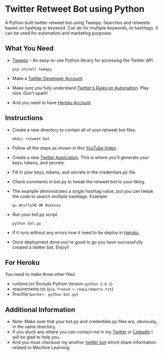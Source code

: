 
# Twitter Retweet Bot using Python

A Python built twitter retweet bot using Tweepy. Searches and retweets based on hashtag or keyword. Can do for multiple keywords, or hashtags. It can be used for automation and marketing purposes.

## What You Need 

-   [Tweepy](http://www.tweepy.org/)  - An easy-to-use Python library for accessing the Twitter API.

    `pip install tweepy`
-	Make a [Twitter Developer Account](https://developer.twitter.com/en).
-   Make sure you fully understand  [Twitter's Rules on Automation](https://support.twitter.com/articles/76915). Play nice. Don't spam!
- And you need to have [Heroku Account](https://dashboard.heroku.com/).

## Instructions

-   Create a new directory to contain all of your retweet bot files.

	`mkdir retweet-bot`
- Follow all the steps as shown in this [YouTube Video](https://youtu.be/lJdH9WWkd24)

-   Create a new  [Twitter Application](https://apps.twitter.com/app/new). This is where you'll generate your keys, tokens, and secrets.
-   Fill in your keys, tokens, and secrets in the credentials.py file.
-   Check comments in bot.py to tweak the retweet bot to your liking.
-   The example demonstrates a single hashtag value, but you can tweak the code to search multiple hashtags. Example:

	`q= #nifty50 OR #sensex`

-   Run your bot.py script.

	`python bot.py`
-	If it runs without any errors now it need to be deploy in [Heroku](https://dashboard.heroku.com/).
-	Once deployment done you're good to go you have successfully created a twitter bot. Enjoy!!

## For Heroku
You need to make three other files:
- runtime.txt (Includs Python Version `python-3.8.1`)
- requirements.txt (`pip freeze > requirements.txt`)
- Procfile (`worker: python bot.py`)

## Additional Information

-   Note: Make sure that your bot.py and credentials.py files are, obviously, in the same directory.
- If you stuck any where you can contact me in my [Twitter](https://twitter.com/imanishbarnwal) or [LinkedIn](https://www.linkedin.com/in/imanishbarnwal/) I will be glad to help you.
- And you must checkout my another [twitter bot](https://twitter.com/mlb0t) which share information related to Machine Learning.
